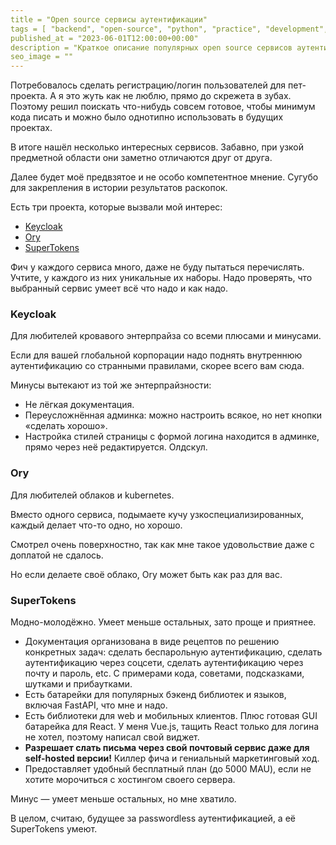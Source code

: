 ```yaml
---
title = "Open source сервисы аутентификации"
tags = [ "backend", "open-source", "python", "practice", "development", "interesting"]
published_at = "2023-06-01T12:00:00+00:00"
description = "Краткое описание популярных open source сервисов аутентификации пользователей."
seo_image = ""
---
```


Потребовалось сделать регистрацию/логин пользователей для пет-проекта. А я это жуть как не люблю, прямо до скрежета в зубах. Поэтому решил поискать что-нибудь совсем готовое, чтобы минимум кода писать и можно было однотипно использовать в будущих проектах.

В итоге нашёл несколько интересных сервисов. Забавно, при узкой предметной области они заметно отличаются друг от друга.

Далее будет моё предвзятое и не особо компетентное мнение. Сугубо для закрепления в истории результатов раскопок.

Есть три проекта, которые вызвали мой интерес:

- [Keycloak](https://www.keycloak.org/)
- [Ory](https://www.ory.sh/)
- [SuperTokens](https://supertokens.com/)

Фич у каждого сервиса много, даже не буду пытаться перечислять. Учтите, у каждого из них уникальные их наборы. Надо проверять, что
выбранный сервис умеет всё что надо и как надо.

<!-- more -->

### Keycloak

Для любителей кровавого энтерпрайза со всеми плюсами и минусами.

Если для вашей глобальной корпорации надо поднять внутреннюю аутентификацию со странными правилами, скорее всего вам сюда.

Минусы вытекают из той же энтерпрайзности:

- Не лёгкая документация.
- Переусложнённая админка: можно настроить всякое, но нет кнопки «сделать хорошо».
- Настройка стилей страницы с формой логина находится в админке, прямо через неё редактируется. Олдскул.

### Ory

Для любителей облаков и kubernetes.

Вместо одного сервиса, подымаете кучу узкоспециализированных, каждый делает что-то одно, но хорошо.

Смотрел очень поверхностно, так как мне такое удовольствие даже с доплатой не сдалось.

Но если делаете своё облако, Ory может быть как раз для вас.

### SuperTokens

Модно-молодёжно. Умеет меньше остальных, зато проще и приятнее.

- Документация организована в виде рецептов по решению конкретных задач: сделать беспарольную аутентификацию, сделать аутентификацию через соцсети, сделать аутентификацию через почту и пароль, etc. С примерами кода, советами, подсказками, шутками и прибаутками.
- Есть батарейки для популярных бэкенд библиотек и языков, включая FastAPI, что мне и надо.
- Есть библиотеки для web и мобильных клиентов. Плюс готовая GUI батарейка для React. У меня Vue.js, тащить React только для логина не хотел, поэтому написал свой виджет.
- **Разрешает слать письма через свой почтовый сервис даже для self-hosted версии!** Киллер фича и гениальный маркетинговый ход.
- Предоставляет удобный бесплатный план (до 5000 MAU), если не хотите морочиться с хостингом своего сервера.

Минус — умеет меньше остальных, но мне хватило.

В целом, считаю, будущее за passwordless аутентификацией, а её SuperTokens умеют.
